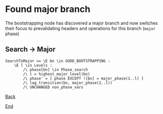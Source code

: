 # Found major branch

The bootstrapping node has discovered a major branch and now switches their focus to prevalidating headers and operations for this branch (`major` phase)

## Search -> Major

```
SearchToMajor == \E bn \in GOOD_BOOTSTRAPPING :
    \E l \in Levels :
        /\ phase[bn] \in Phase_search
        /\ l = highest_major_level(bn)
        /\ phase' = [ phase EXCEPT ![bn] = major_phase(1..l) ]
        /\ log_transition(bn, major_phase(1..l))
        /\ UNCHANGED non_phase_vars
```

[Back](../phase_diagram_vertical.dot.svg)

[End](../final.html)
